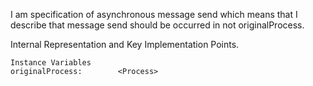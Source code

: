 I am specification of asynchronous message send which means that I describe that message send should be occurred in not originalProcess.

Internal Representation and Key Implementation Points.

    Instance Variables
	originalProcess:		<Process>